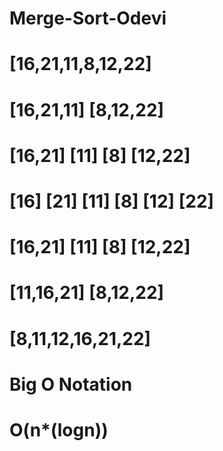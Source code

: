 # Merge-Sort-Odevi
# [16,21,11,8,12,22]
# [16,21,11]    [8,12,22]
# [16,21]  [11]   [8]  [12,22]
# [16] [21] [11] [8] [12] [22]
# [16,21] [11]  [8] [12,22]
# [11,16,21] [8,12,22]
# [8,11,12,16,21,22]

#  Big O Notation
#  O(n*(logn))

